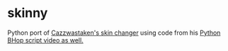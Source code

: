 # skinny

Python port of [Cazzwastaken's skin changer](https://www.youtube.com/watch?v=4OV5RtbhUhk) using code from his [Python BHop script video as well.](https://www.youtube.com/watch?v=-eK1-GyFQNc)

